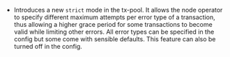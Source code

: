 * Introduces a new `strict` mode in the tx-pool. It allows the node operator
  to specify different maximum attempts per error type of a transaction, thus
  allowing a higher grace period for some transactions to become valid while
  limiting other errors. All error types can be specified in the config but
  some come with sensible defaults. This feature can also be turned off in the
  config.
